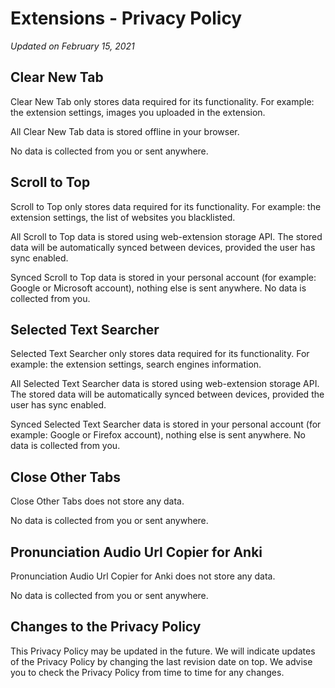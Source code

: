 # Extensions - Privacy Policy

*Updated on February 15, 2021*

## Clear New Tab

Clear New Tab only stores data required for its functionality. For example: the extension settings, images you uploaded in the extension.

All Clear New Tab data is stored offline in your browser.

No data is collected from you or sent anywhere.

## Scroll to Top

Scroll to Top only stores data required for its functionality. For example: the extension settings, the list of websites you blacklisted.

All Scroll to Top data is stored using web-extension storage API. The stored data will be automatically synced between devices, provided the user has sync enabled.

Synced Scroll to Top data is stored in your personal account (for example: Google or Microsoft account), nothing else is sent anywhere. No data is collected from you.

## Selected Text Searcher

Selected Text Searcher only stores data required for its functionality. For example: the extension settings, search engines information.

All Selected Text Searcher data is stored using web-extension storage API. The stored data will be automatically synced between devices, provided the user has sync enabled.

Synced Selected Text Searcher data is stored in your personal account (for example: Google or Firefox account), nothing else is sent anywhere. No data is collected from you.

## Close Other Tabs

Close Other Tabs does not store any data.

No data is collected from you or sent anywhere.

## Pronunciation Audio Url Copier for Anki

Pronunciation Audio Url Copier for Anki does not store any data.

No data is collected from you or sent anywhere.

## Changes to the Privacy Policy
This Privacy Policy may be updated in the future. We will indicate updates of the Privacy Policy by changing the last revision date on top. We advise you to check the Privacy Policy from time to time for any changes.